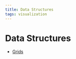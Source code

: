 ```yaml
---
title: Data Structures
tags: visualization
---
```


# Data Structures
- [Grids](Grids.md)
































































































